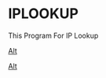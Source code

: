 # IPLOOKUP
This Program For IP Lookup

[Alt](https://github.com/Xnuvers007/IPLOOKUP/blob/main/Image/IPLookup.ico, "IPLookup")

[Alt](https://github.com/Xnuvers007/IPLOOKUP/blob/main/Image/IMAGE1.png "Content")
